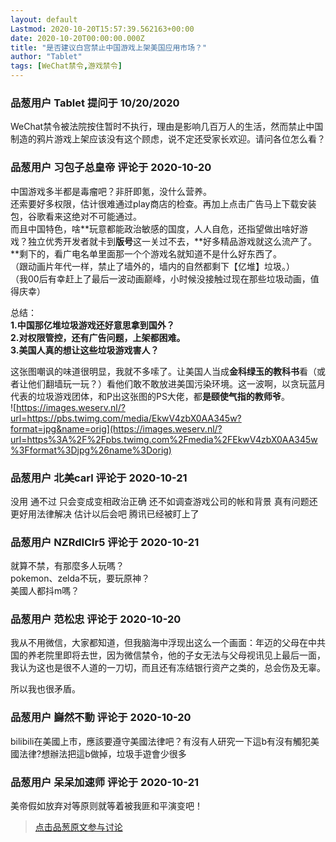 ```yaml
---
layout: default
Lastmod: 2020-10-20T15:57:39.562163+00:00
date: 2020-10-20T00:00:00.000Z
title: "是否建议白宫禁止中国游戏上架美国应用市场？"
author: "Tablet"
tags: [WeChat禁令,游戏禁令]
---
```



### 品葱用户 **Tablet** 提问于 10/20/2020
    
WeChat禁令被法院按住暂时不执行，理由是影响几百万人的生活，然而禁止中国制造的鸦片游戏上架应该没有这个顾虑，说不定还受家长欢迎。请问各位怎么看？
    
                

### 品葱用户 **习包子总皇帝** 评论于 2020-10-20
        
中国游戏多半都是毒瘤吧？非肝即氪，没什么营养。  
还索要好多权限，估计很难通过play商店的检查。再加上点击广告马上下载安装包，谷歌看来这绝对不可能通过。  
而且中国特色，啥\*\*玩意都能政治敏感的国度，人人自危，还指望做出啥好游戏？独立优秀开发者就卡到**版号**这一关过不去，**好多精品游戏就这么流产了。**剩下的，看广电名单里面那一个个游戏名就知道不是什么好东西了。  
（跟动画片年代一样，禁止了墙外的，墙内的自然都剩下【亿堆】垃圾。）  
（我00后有幸赶上了最后一波动画巅峰，小时候没接触过现在那些垃圾动画，值得庆幸）  
  
  
总结：  
**1.中国那亿堆垃圾游戏还好意思拿到国外？**  
**2.对权限管控，还有广告问题，上架都困难。**  
**3.美国人真的想让这些垃圾游戏害人？**  
  
这张图嘲讽的味道很明显，我就不多嗦了。让美国人当成**金科绿玉的教科书**看（或者让他们翻墙玩一玩？）看他们敢不敢放进美国污染环境。这一波啊，以贪玩蓝月代表的垃圾游戏团体，和P出这张图的PS大佬，都**是颐使气指的教师爷**。  
![https://images.weserv.nl/?url=https://pbs.twimg.com/media/EkwV4zbX0AA345w?format=jpg&name=orig](https://images.weserv.nl/?url=https%3A%2F%2Fpbs.twimg.com%2Fmedia%2FEkwV4zbX0AA345w%3Fformat%3Djpg%26name%3Dorig)
        
                

### 品葱用户 **北美carl** 评论于 2020-10-21
        
没用 通不过 只会变成变相政治正确 还不如调查游戏公司的帐和背景 真有问题还更好用法律解决 估计以后会吧 腾讯已经被盯上了
        
                

### 品葱用户 **NZRdlClr5** 评论于 2020-10-21
        
就算不禁，有那麼多人玩嗎？  
pokemon、zelda不玩，要玩原神？  
美國人都抖m嗎？
        
                

### 品葱用户 **范松忠** 评论于 2020-10-20
        
我从不用微信，大家都知道，但我脑海中浮现出这么一个画面：年迈的父母在中共国的养老院里即将去世，因为微信禁令，他的子女无法与父母视讯见上最后一面，我认为这也是很不人道的一刀切，而且还有冻结银行资产之类的，总会伤及无辜。  
  
所以我也很矛盾。
        
                

### 品葱用户 **巋然不動** 评论于 2020-10-20
        
bilibili在美國上市，應該要遵守美國法律吧？有沒有人研究一下這b有沒有觸犯美國法律?想辦法把這b做掉，垃圾手遊會少很多
        
                

### 品葱用户 **呆呆加速师** 评论于 2020-10-21
        
美帝假如放弃对等原则就等着被我匪和平演变吧！
        
                





> [点击品葱原文参与讨论](https://pincong.rocks/question/32464)

